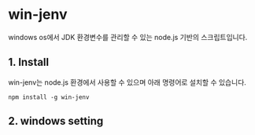 # win-jenv

windows os에서 JDK 환경변수를 관리할 수 있는 node.js 기반의 스크립트입니다.

## 1. Install

win-jenv는 node.js 환경에서 사용할 수 있으며 아래 명령어로 설치할 수 있습니다. 

```
npm install -g win-jenv
```

## 2. windows setting

